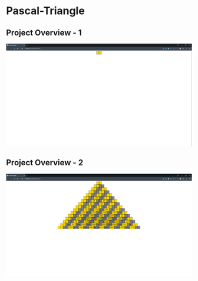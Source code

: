 # Pascal-Triangle
## Project Overview - 1
![pascal_triangle_1](./Project_Images/pascal_triangle_1.PNG)
## Project Overview - 2
![pascal_triangle_2](./Project_Images/pascal_triangle_2.PNG)